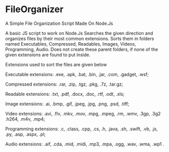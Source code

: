# FileOrganizer
A Simple File Organization Script Made On Node.Js

A basic JS script to work on Node.Js
Searches the given direction and organizes files by their most common extensions.
Sorts them in folders named Executables, Compressed, Readables, Images, Videos, Programming, Audio.
Does not create these parent folders, if none of the given extensions are found to put inside.

Extensions used to sort the files are given below

Executable extensions:
.exe, .apk, .bat, .bin, .jar, .com, .gadget, .wsf;

Compressed extensions:
.rar, .zip, .tgz, .pkg, .7z, .tar.gz;

Readable extensions:
.txt, .pdf, .docx, .doc, .rtf, .odt, .xls;

Image extensions:
.ai, .bmp, .gif, .jpeg, .jpg, .png, .psd, .tiff;

Video extensions:
.avi, .flv, .mkv, .mov, .mpg, .mpeg, .rm, .wmv, .3gp, .3g2 .h264, .m4v, .mp4;

Programming extensions:
.c, .class, .cpp, .cs, .h, .java, .sh, .swift, .vb, .js, .py, .asp, .aspx, .pl;

Audio extensions:
.aif, .cda, .mid, .midi, .mp3, .mpa, .ogg, .wav, .wma, .wp1 .
